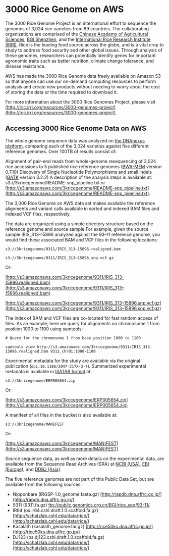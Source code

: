 # 3000 Rice Genome on AWS


The 3000 Rice Genome Project is an international effort to sequence the genomes of 3,024 rice varieties from 89 countries. The collaborating organizations are comprised of the [Chinese Academy of Agricultural Sciences](http://www.caas.cn/en/), [BGI Shenzhen](http://www.genomics.cn/index), and the [International Rice Research Institute (IRRI)](http://irri.org/). Rice is the leading food source across the globe, and is a vital crop to study to address food security and other global issues. Through analysis of these genomes, researchers can potentially identify genes for important agronomic traits such as better nutrition, climate change tolerance, and disease resistance.

AWS has made the 3000 Rice Genome data freely available on Amazon S3 so that anyone can use our on-demand computing resources to perform analysis and create new products without needing to worry about the cost of storing the data or the time required to download it.

For more information about the 3000 Rice Genomes Project, please visit [http://iric.irri.org/resources/3000-genomes-project](http://iric.irri.org/resources/3000-genomes-project).  

## Accessing 3000 Rice Genome Data on AWS

The whole genome sequence data was analyzed on [the DNAnexus platform](https://wiki.dnanexus.com/Featured-Projects/3000-rice-genomes), comparing each of the 3,024 varieties against five different reference genomes. Over 100TB of results consist of:

Alignment of pair-end reads from whole-genome resequencing of 3,024 rice accessions to 5 published rice reference genomes ([BWA-MEM](http://bio-bwa.sourceforge.net) version 0.7.10)
Discovery of Single Nucleotide Polymorphisms and small indels ([GATK](https://software.broadinstitute.org/gatk/) version 3.2.2)
A description of the analysis steps is available at: s3://3kricegenome/README-snp_pipeline.txt or [http://s3.amazonaws.com/3kricegenome/README-snp_pipeline.txt](http://s3.amazonaws.com/3kricegenome/README-snp_pipeline.txt).

The 3,000 Rice Genome on AWS data set makes available the reference alignments and variant calls available in sorted and indexed BAM files and indexed VCF files, respectively.

The data are organized using a simple directory structure based on the reference genome and source sample.For example, given the source sample IRIS_313–15896 analyzed against the 93–11 reference genome, you would find these associated BAM and VCF files in the following locations:

`s3://3kricegenome/9311/IRIS_313–15896.realigned.bam`

`s3://3kricegenome/9311/IRIS_313–15896.snp.vcf.gz`

Or:

[http://s3.amazonaws.com/3kricegenome/9311/IRIS_313–15896.realigned.bam](http://s3.amazonaws.com/3kricegenome/9311/IRIS_313–15896.realigned.bam)

[http://s3.amazonaws.com/3kricegenome/9311/IRIS_313–15896.snp.vcf.gz](http://s3.amazonaws.com/3kricegenome/9311/IRIS_313–15896.snp.vcf.gz)

The index of BAM and VCF files are co-located for fast random access of files. As an example, here we query for alignments on chromosome 1 from position 1000 to 1100 using samtools:

```
# Query for the chromosome 1 from base position 1000 to 1100

samtools view http://s3.amazonaws.com/3kricegenome/9311/IRIS_313-15896.realigned.bam 9311_chr01:1000-1100
```

Experimental metadata for the study are available via the original publication (`doi:10.1186/2047-217X-3-7`). Summarized experimental metadata is available in [ISATAB format](http://www.isa-tools.org/format/specification/) at:

`s3://3kricegenome/ERP005654.zip`

Or:

[http://s3.amazonaws.com/3kricegenome/ERP005654.zip](http://s3.amazonaws.com/3kricegenome/ERP005654.zip)

A manifest of all files in the bucket is also available at:

`s3://3kricegenome/MANIFEST`

Or:

[http://s3.amazonaws.com/3kricegenome/MANIFEST](http://s3.amazonaws.com/3kricegenome/MANIFEST)

Source sequence data, as well as more details on the experimental data, are available from the Sequence Read Archives (SRA) at [NCBI (USA)](http://www.ncbi.nlm.nih.gov/sra/?term=PRJEB6180), [EBI (Europe)](http://www.ebi.ac.uk/ena/data/view/PRJEB6180), and [DDBJ (Asia)](http://trace.ddbj.nig.ac.jp/DRASearch/study?acc=ERP005654).

The five reference genomes are not part of this Public Data Set, but are available from the following sources:

- Nipponbare (IRGSP-1.0_genome.fasta.gz) [http://rapdb.dna.affrc.go.jp/](http://rapdb.dna.affrc.go.jp/)
- 9311 (9311.fa.gz) ftp://public.genomics.org.cn/BGI/rice_seq/93-11/
- IR64 (os.ir64.cshl.draft.1.0.scaffold.fa.gz) [http://schatzlab.cshl.edu/data/rice/](http://schatzlab.cshl.edu/data/rice/)
- Kasalath (kasalath_genome.tar.gz) [http://rice50ks.dna.affrc.go.jp/](http://rice50ks.dna.affrc.go.jp/)
- DJ123 (os.dj123.cshl.draft.1.0.scaffold.fa.gz) [http://schatzlab.cshl.edu/data/rice/](http://schatzlab.cshl.edu/data/rice/)
